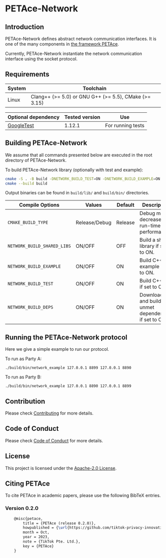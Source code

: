 # PETAce-Network

## Introduction

PETAce-Network defines abstract network communication interfaces.
It is one of the many components in [the framework PETAce](https://github.com/tiktok-privacy-innovation/PETAce).

Currently, PETAce-Network instantiate the network communication interface using the socket protocol.

## Requirements

| System | Toolchain                                             |
|--------|-------------------------------------------------------|
| Linux  | Clang++ (>= 5.0) or GNU G++ (>= 5.5), CMake (>= 3.15) |

| Optional dependency                                    | Tested version | Use                    |
|--------------------------------------------------------|----------------|------------------------|
| [GoogleTest](https://github.com/google/googletest)     | 1.12.1         | For running tests      |

## Building PETAce-Network

We assume that all commands presented below are executed in the root directory of PETAce-Network.

To build PETAce-Network library (optionally with test and example):

```bash
cmake -S . -B build -DNETWORK_BUILD_TEST=ON -DNETWORK_BUILD_EXAMPLE=ON
cmake --build build
```

Output binaries can be found in `build/lib/` and `build/bin/` directories.

| Compile Options             | Values        | Default | Description                                         |
|-----------------------------|---------------|---------|-----------------------------------------------------|
| `CMAKE_BUILD_TYPE`          | Release/Debug | Release | Debug mode decreases run-time performance.          |
| `NETWORK_BUILD_SHARED_LIBS` | ON/OFF        | OFF     | Build a shared library if set to ON.                |
| `NETWORK_BUILD_EXAMPLE`     | ON/OFF        | ON      | Build C++ example if set to ON.                     |
| `NETWORK_BUILD_TEST`        | ON/OFF        | ON      | Build C++ test if set to ON.                        |
| `NETWORK_BUILD_DEPS`        | ON/OFF        | ON      | Download and build unmet dependencies if set to ON. |

## Running the PETAce-Network protocol

Here we give a simple example to run our protocol.

To run as Party A:

```shell
./build/bin/network_example 127.0.0.1 8899 127.0.0.1 8890
```

To run as Party B:

```shell
./build/bin/network_example 127.0.0.1 8890 127.0.0.1 8899
```

## Contribution

Please check [Contributing](CONTRIBUTING.md) for more details.

## Code of Conduct

Please check [Code of Conduct](CODE_OF_CONDUCT.md) for more details.

## License

This project is licensed under the [Apache-2.0 License](LICENSE).

## Citing PETAce

To cite PETAce in academic papers, please use the following BibTeX entries.

### Version 0.2.0

```tex
    @misc{petace,
        title = {PETAce (release 0.2.0)},
        howpublished = {\url{https://github.com/tiktok-privacy-innovation/PETAce}},
        month = Oct,
        year = 2023,
        note = {TikTok Pte. Ltd.},
        key = {PETAce}
    }
```
